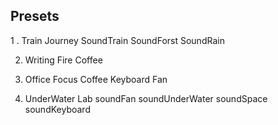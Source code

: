## Presets

1 . Train Journey
SoundTrain
SoundForst
SoundRain

2. Writing
   Fire
   Coffee

3. Office Focus
   Coffee
   Keyboard
   Fan

4. UnderWater Lab
   soundFan
   soundUnderWater
   soundSpace
   soundKeyboard
